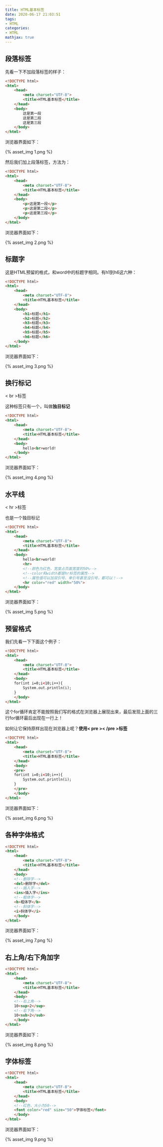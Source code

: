 ```yaml
---
title: HTML基本标签
date: 2020-06-17 21:03:51
tags:
- HTML
categories:
- HTML
mathjax: true
---
```


## 段落标签

先看一下不加段落标签的样子：

```html
<!DOCTYPE html>
<html>
	<head>
		<meta charset="UTF-8">
		<title>HTML基本标签</title>
	</head>
	<body>
		这是第一段
		这是第二段
		这是第三段
	</body>
</html>
```

浏览器界面如下：

{% asset_img 1.png %}



然后我们加上段落标签，方法为：

```html
<!DOCTYPE html>
<html>
	<head>
		<meta charset="UTF-8">
		<title>HTML基本标签</title>
	</head>
	<body>
		<p>这是第一段</p>
		<p>这是第二段</p>
		<p>这是第三段</p>
	</body>
</html>
```

浏览器界面如下：

{% asset_img 2.png %}



## 标题字

这是HTML预留的格式，和word中的标题字相同。有h1到h6这六种：

```html
<!DOCTYPE html>
<html>
	<head>
		<meta charset="UTF-8">
		<title>HTML基本标签</title>
	</head>
	<body>
		<h1>标题</h1>
		<h2>标题</h2>
		<h3>标题</h3>
		<h4>标题</h4>
		<h5>标题</h5>
		<h6>标题</h6>
	</body>
</html>
```

浏览器界面如下：

{% asset_img 3.png %}



## 换行标记

< br >标签

这种标签只有一个，叫做**独目标记**

```html
<!DOCTYPE html>
<html>
	<head>
		<meta charset="UTF-8">
		<title>HTML基本标签</title>
	</head>
	<body>
		hello<br>world!
	</body>
</html>
```

浏览器界面如下：

{% asset_img 4.png %}



## 水平线

< hr >标签

也是一个独目标记

```html
<!DOCTYPE html>
<html>
	<head>
		<meta charset="UTF-8">
		<title>HTML基本标签</title>
	</head>
	<body>
		hello<br>world!
		<hr>
		<!--颜色为红色，宽度占页面宽度的50%-->
        <!--color和width都是hr标签的属性-->
        <!--属性值可以加双引号、单引号甚至没引号，都可以！-->
		<hr color="red" width="50%">
	</body>
</html>
```

浏览器界面如下：

{% asset_img 5.png %}



## 预留格式

我们先看一下下面这个例子：

```html
<!DOCTYPE html>
<html>
	<head>
		<meta charset="UTF-8">
		<title>HTML基本标签</title>
	</head>
	<body>
	for(int i=0;i<10;i++){
		System.out.println(i);
	}
	</body>
</html>
```

这个for循环肯定不能按照我们写的格式在浏览器上展现出来，最后发现上面的三行for循环最后出现在一行上！

如何让它保持原样出现在浏览器上呢？**使用< pre >< /pre >标签**

```html
<!DOCTYPE html>
<html>
	<head>
		<meta charset="UTF-8">
		<title>HTML基本标签</title>
	</head>
	<body>
	<pre>
	for(int i=0;i<10;i++){
		System.out.println(i);
	}
	</pre>
	</body>
</html>
```

浏览器界面如下：

{% asset_img 6.png %}



## 各种字体格式

```html
<!DOCTYPE html>
<html>
	<head>
		<meta charset="UTF-8">
		<title>HTML基本标签</title>
	</head>
	<body>
	<!--删除字-->
	<del>删除字</del>
	<!--插入字-->
	<ins>插入字</ins>
	<!--粗体字-->
	<b>粗体字</b>
	<!--斜体字-->
	<i>斜体字</i>
	</body>
</html>
```

浏览器界面如下：

{% asset_img 7.png %}



## 右上角/右下角加字

```html
<!DOCTYPE html>
<html>
	<head>
		<meta charset="UTF-8">
		<title>HTML基本标签</title>
	</head>
	<body>
	<!--右上角-->
	10<sup>2</sup>
	<!--右下角-->
	10<sub>2</sub>
	</body>
</html>
```

浏览器界面如下：

{% asset_img 8.png %}



## 字体标签

```html
<!DOCTYPE html>
<html>
	<head>
		<meta charset="UTF-8">
		<title>HTML基本标签</title>
	</head>
	<body>
	<!--红色，大小为50-->
	<font color="red" size="50">字体标签</font>
	</body>
</html>
```

浏览器界面如下：

{% asset_img 9.png %}